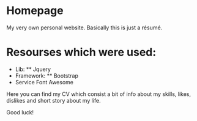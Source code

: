 # Homepage
My very own personal website. Basically this is just a résumé.

# Resourses which were used:
* Lib:
  ** Jquery
* Framework:
  ** Bootstrap
* Service Font Awesome

Here you can find my CV which consist a bit of info about my skills, likes, dislikes and short story about my life.

Good luck! 


